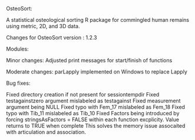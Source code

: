 OsteoSort:

A statistical osteological sorting R package for commingled human remains using metric, 2D, and 3D data.

Changes for OsteoSort version : 1.2.3




Modules:




Minor changes:
Adjusted print messages for start/finish of functions

Moderate changes:
parLapply implemented on Windows to replace Lapply



Bug fixes:

Fixed directory creation if not present for sessiontempdir
Fixed testagainstzero argument mislabeled as testagainst
Fixed measurement argument being NULL
Fixed typo with Fem_17 mislabeled as Fem_18
Fixed typo with Tib_11 mislabeled as Tib_10
Fixed Factors being introduced by forcing stringsAsFactors = FALSE within each function excplicity. Value returns to TRUE when complete This solves the memory issue assocaited with articulation and association.